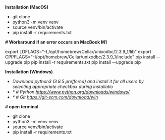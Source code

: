 **Installation (MacOS)**
* git clone <inforse>
* python3 -m venv venv
* source venv/bin/activate
* pip install -r requirements.txt



**# Workaround if an error occurs on MacBook M1**

export LDFLAGS="-L/opt/homebrew/Cellar/unixodbc/2.3.9_1/lib"
export CPPFLAGS="-I/opt/homebrew/Cellar/unixodbc/2.3.9_1/include"
pip install --upgrade pip
pip install -r requirements.txt
pip install --upgrade pip   

**Installation (Windows)**

* _Download python3 (3.8.5 preffered) and install it for all users by selecting appropriate checkbox during installatio_
* _* # Python https://www.python.org/downloads/windows/_
* _* # Git https://git-scm.com/download/win_

**# open terminal**

* git clone <inforse>
* python3 -m venv venv
* source venv/bin/activate
* pip install -r requirements.txt
